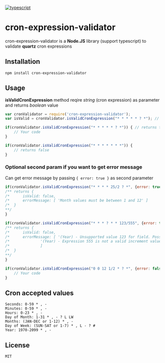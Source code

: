 [![typescript](https://camo.githubusercontent.com/56e4a1d9c38168bd7b1520246d6ee084ab9abbbb/68747470733a2f2f62616467656e2e6e65742f62616467652f69636f6e2f547970655363726970743f69636f6e3d74797065736372697074266c6162656c266c6162656c436f6c6f723d626c756526636f6c6f723d353535353535)](https://www.typescriptlang.org/)

# cron-expression-validator

cron-expression-validator is a **Node.JS** library (support typescript) to validate **quartz** cron expressions 

## Installation

	npm install cron-expression-validator
  
## Usage

**isValidCronExpression** method reqire *string* (cron expression) as parameter and returns *boolean* value

``` js
var cronValidator = require('cron-expression-validator');
var isValid = cronValidator.isValidCronExpression("* * * * * ? *"); // returns true
```
```js
if(cronValidator.isValidCronExpression("* * * * * ? *")) { // returns true
	// Your code
}
```
```js
if(cronValidator.isValidCronExpression("* * * * * * *")) { 
	// returns false
}
```


### Optional second param if you want to get error message

Can get error message by passing ``` { error: true } ``` as second parameter


```js
if(cronValidator.isValidCronExpression("* * * * 25/2 ? *", {error: true}) {
/** returns {
/* 		isValid: false,
/* 		errorMessage: [ 'Month values must be between 1 and 12' ]
/*	}
**/
}
```

``` js
if(cronValidator.isValidCronExpression("* * * ? * * 123/555", {error: true}) {
/** returns {
/* 		isValid: false,
/* 		errorMessage: [ '(Year) - Unsupported value 123 for field. Possible values are 1970-2099 , - * /',
/*				'(Year) - Expression 555 is not a valid increment value. Accepted values are 0-129' 
/*				]
/*	}
**/
}
```
  
``` js
if(cronValidator.isValidCronExpression("0 0 12 1/2 * ? *", {error: false}) { // returns true
	// Your code
}
```
## Cron accepted values
	Seconds: 0-59 * , -
	Minutes: 0-59 * , -
	Hours: 0-23 * , -
	Day of Month: 1-31 * , - ? L LW
	Months: (JAN-DEC or 1-12) * , -	
	Day of Week: (SUN-SAT or 1-7) * , L - ? #
	Year: 1970-2099 * , -
  
## License
	MIT
